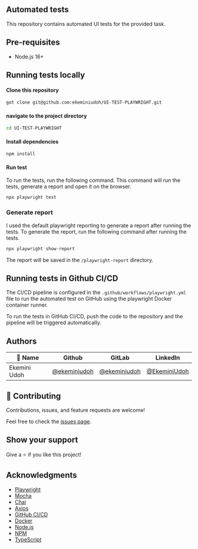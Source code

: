 ## Automated tests

This repository contains automated UI tests for the provided task.

## Pre-requisites

- Node.js 16+

## Running tests locally

#### Clone this repository
```bash https://github.com/ekeminiudoh/UI-TEST-PLAYWRIGHT.git
got clone git@github.com:ekeminiudoh/UI-TEST-PLAYWRIGHT.git
```

#### navigate to the project directory
```bash
cd UI-TEST-PLAYWRIGHT
```

#### Install dependencies
```bash
npm install
```

#### Run test 
<!-- Describe that the command below will run the test, generate report and open it on the browsers -->
To run the tests, run the following command. This command will run the tests, generate a report and open it on the browser.

```bash
npx playwright test
```

### Generate report
<!-- Describe the use of playwright reporting. -->
I used the default playwright reporting to generate a report after running the tests. To generate the report, run the following command after running the tests.

```bash
npx playwright show-report
```

 The report will be saved in the `/playwright-report` directory.

 
 

## Running tests in Github CI/CD
The CI/CD pipeline is configured in the `.github/workflows/playwright.yml` file to run the automated test on GitHub using the playwright Docker container runner.

To run the tests in GitHub CI/CD, push the code to the repository and the pipeline will be triggered automatically.




## Authors
| 👤 Name      | Github                                         | GitLab                                         | LinkedIn                                                 |
|--------------|------------------------------------------------|------------------------------------------------|----------------------------------------------------------|
| Ekemini Udoh | [@ekeminiudoh](https://github.com/ekeminiudoh) | [@ekeminiudoh](https://gitlab.com/ekeminiudoh) | [@EkeminiUdoh](https://www.linkedin.com/in/ekeminiudoh/) |

## 🤝 Contributing
Contributions, issues, and feature requests are welcome!

Feel free to check the [issues page](https://github.com/ekeminiudoh/UI-TEST-PLAYWRIGHT/issues).

## Show your support
Give a ⭐️ if you like this project!

## Acknowledgments
- [Playwright](https://playwright.dev/)
- [Mocha](https://mochajs.org/)
- [Chai](https://www.chaijs.com/)
- [Axios](https://axios-http.com/)
- [GitHub CI/CD](https://docs.github.com/ee/ci/)
- [Docker](https://www.docker.com/)
- [Node.js](https://nodejs.org/)
- [NPM](https://www.npmjs.com/)
- [TypeScript](https://www.typescriptlang.org/)

